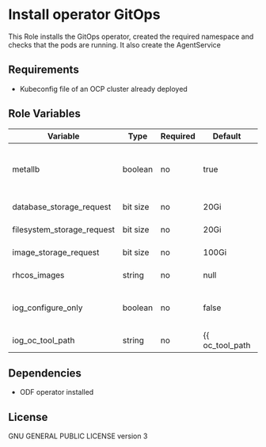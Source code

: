 Install operator GitOps
=========

This Role installs the GitOps operator, created the required namespace and checks that the pods are running.
It also create the AgentService


Requirements
------------

* Kubeconfig file of an OCP cluster already deployed

Role Variables
--------------

Variable | Type | Required | Default | Descrition
---------|------|-----------|---------|------------
metallb | boolean | no | true | Set it to true to modify the Provisioning resource to allow the Bare Metal Operator to watch all namespaces.
database_storage_request | bit size | no | 20Gi | Database storage size for the AgentService.
filesystem_storage_request | bit size | no |  20Gi | Filesystem storage size for the AgentService.
image_storage_request | bit size | no | 100Gi | Image storage for the AgentService.
rhcos_images | string | no | null | Custom RHCOS image for the AgentService.
iog_configure_only | boolean | no | false | Set it to skip installing the Gitops Operator and run only the configuration actions.
iog_oc_tool_path | string | no | {{ oc_tool_path | default('/usr/local/bin/oc') }} | Path to the OpenShift Command Line Interface binary.


Dependencies
------------

* ODF operator installed

License
-------

GNU GENERAL PUBLIC LICENSE version 3
